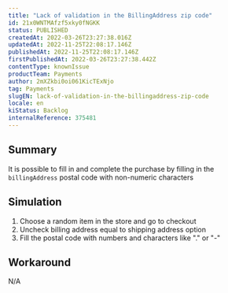 ```yaml
---
title: "Lack of validation in the BillingAddress zip code"
id: 21x0WNTMAfzf5xky0fNGKK
status: PUBLISHED
createdAt: 2022-03-26T23:27:38.016Z
updatedAt: 2022-11-25T22:08:17.146Z
publishedAt: 2022-11-25T22:08:17.146Z
firstPublishedAt: 2022-03-26T23:27:38.442Z
contentType: knownIssue
productTeam: Payments
author: 2mXZkbi0oi061KicTExNjo
tag: Payments
slugEN: lack-of-validation-in-the-billingaddress-zip-code
locale: en
kiStatus: Backlog
internalReference: 375481
---
```


## Summary


It is possible to fill in and complete the purchase by filling in the `billingAddress` postal code with non-numeric characters



## Simulation



1. Choose a random item in the store and go to checkout
2. Uncheck billing address equal to shipping address option
3. Fill the postal code with numbers and characters like "." or "-"



## Workaround


N/A


